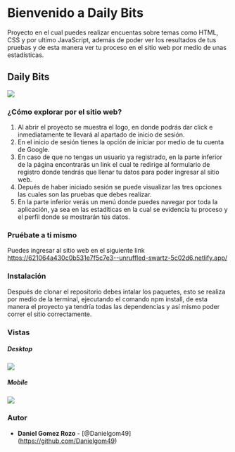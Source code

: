# Bienvenido a Daily Bits 

Proyecto en el cual puedes realizar encuentas sobre temas como HTML, CSS y por ultimo JavaScript, además de poder ver los resultados de tus pruebas y de esta manera ver tu proceso en el sitio web por medio de unas estadísticas.

## Daily Bits

![](https://res.cloudinary.com/dvcxyjkko/image/upload/v1644977814/proyecto-sprint2/Color_Purple_Container_Yes_tugqmh.png)

### ¿Cómo explorar por el sitio web?
1. Al abrir el proyecto se muestra el logo, en donde podrás dar click e inmediatamente te llevará al apartado de inicio de sesión.
2. En el inicio de sesión tienes la opción de iniciar por medio de tu cuenta de Google. 
3. En caso de que no tengas un usuario ya registrado, en la parte inferior de la página encontrarás un link el cual te redirige al formulario de registro donde tendrás que llenar tu datos para poder ingresar al sitio web.
4. Depués de haber iniciado sesión se puede visualizar las tres opciones las cuales son las pruebas que debes realizar. 
5. En la parte inferior verás un menú donde puedes navegar por toda la aplicación, ya sea en las estadíticas en la cual se evidencia tu proceso y el perfil donde se mostrarán tús datos.

### Pruébate a ti mismo
Puedes ingresar al sitio web en el siguiente link
https://621064a430c0b531e7f5c7e3--unruffled-swartz-5c02d6.netlify.app/

### Instalación
Después de clonar el repositorio debes intalar los paquetes, esto se realiza por medio de la terminal, ejecutando el comando npm install, de esta manera el proyecto ya tendría todas las dependencias y así mismo poder correr el sitio correctamente.

### Vistas
##### Desktop
![](https://res.cloudinary.com/dvcxyjkko/image/upload/v1645298875/proyecto-sprint2/WhatsApp_Image_2022-02-19_at_2.26.29_PM_is2nrf.jpg)
##### Mobile
![](https://res.cloudinary.com/dvcxyjkko/image/upload/v1645298871/proyecto-sprint2/WhatsApp_Image_2022-02-19_at_2.25.59_PM_glqfbf.jpg)

### Autor
* **Daniel Gomez Rozo**  - [@Danielgom49] (https://github.com/Danielgom49)